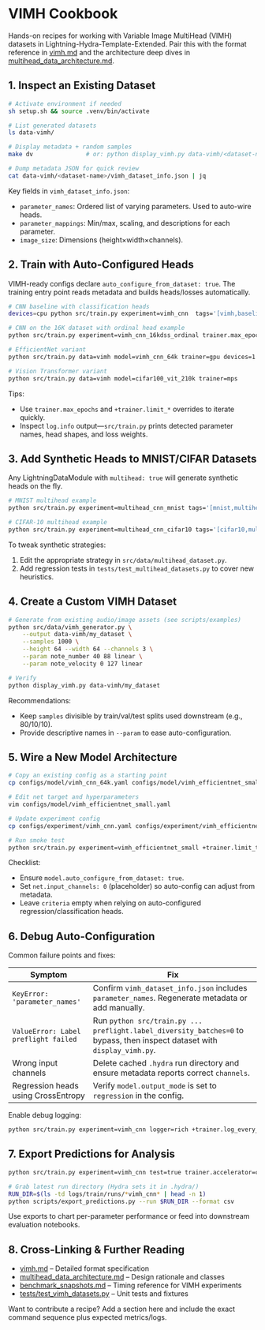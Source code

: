 # VIMH Cookbook

Hands-on recipes for working with Variable Image MultiHead (VIMH) datasets in Lightning-Hydra-Template-Extended. Pair this with the format reference in [vimh.md](vimh.md) and the architecture deep dives in [multihead_data_architecture.md](multihead_data_architecture.md).

## 1. Inspect an Existing Dataset

```bash
# Activate environment if needed
sh setup.sh && source .venv/bin/activate

# List generated datasets
ls data-vimh/

# Display metadata + random samples
make dv               # or: python display_vimh.py data-vimh/<dataset-name>

# Dump metadata JSON for quick review
cat data-vimh/<dataset-name>/vimh_dataset_info.json | jq
```

Key fields in `vimh_dataset_info.json`:
- `parameter_names`: Ordered list of varying parameters. Used to auto-wire heads.
- `parameter_mappings`: Min/max, scaling, and descriptions for each parameter.
- `image_size`: Dimensions (height×width×channels).

## 2. Train with Auto-Configured Heads

VIMH-ready configs declare `auto_configure_from_dataset: true`. The training entry point reads metadata and builds heads/losses automatically.

```bash
# CNN baseline with classification heads
devices=cpu python src/train.py experiment=vimh_cnn  tags='[vimh,baseline]'

# CNN on the 16K dataset with ordinal head example
python src/train.py experiment=vimh_cnn_16kdss_ordinal trainer.max_epochs=30

# EfficientNet variant
python src/train.py data=vimh model=vimh_cnn_64k trainer=gpu devices=1

# Vision Transformer variant
python src/train.py data=vimh model=cifar100_vit_210k trainer=mps
```

Tips:
- Use `trainer.max_epochs` and `+trainer.limit_*` overrides to iterate quickly.
- Inspect `log.info` output—`src/train.py` prints detected parameter names, head shapes, and loss weights.

## 3. Add Synthetic Heads to MNIST/CIFAR Datasets

Any LightningDataModule with `multihead: true` will generate synthetic heads on the fly.

```bash
# MNIST multihead example
python src/train.py experiment=multihead_cnn_mnist tags='[mnist,multihead]'

# CIFAR-10 multihead example
python src/train.py experiment=multihead_cnn_cifar10 tags='[cifar10,multihead]'
```

To tweak synthetic strategies:
1. Edit the appropriate strategy in `src/data/multihead_dataset.py`.
2. Add regression tests in `tests/test_multihead_datasets.py` to cover new heuristics.

## 4. Create a Custom VIMH Dataset

```bash
# Generate from existing audio/image assets (see scripts/examples)
python src/data/vimh_generator.py \
    --output data-vimh/my_dataset \
    --samples 1000 \
    --height 64 --width 64 --channels 3 \
    --param note_number 40 88 linear \
    --param note_velocity 0 127 linear

# Verify
python display_vimh.py data-vimh/my_dataset
```

Recommendations:
- Keep `samples` divisible by train/val/test splits used downstream (e.g., 80/10/10).
- Provide descriptive names in `--param` to ease auto-configuration.

## 5. Wire a New Model Architecture

```bash
# Copy an existing config as a starting point
cp configs/model/vimh_cnn_64k.yaml configs/model/vimh_efficientnet_small.yaml

# Edit net target and hyperparameters
vim configs/model/vimh_efficientnet_small.yaml

# Update experiment config
cp configs/experiment/vimh_cnn.yaml configs/experiment/vimh_efficientnet_small.yaml

# Run smoke test
python src/train.py experiment=vimh_efficientnet_small +trainer.limit_train_batches=5
```

Checklist:
- Ensure `model.auto_configure_from_dataset: true`.
- Set `net.input_channels: 0` (placeholder) so auto-config can adjust from metadata.
- Leave `criteria` empty when relying on auto-configured regression/classification heads.

## 6. Debug Auto-Configuration

Common failure points and fixes:

| Symptom | Fix |
|---------|-----|
| `KeyError: 'parameter_names'` | Confirm `vimh_dataset_info.json` includes `parameter_names`. Regenerate metadata or add manually. |
| `ValueError: Label preflight failed` | Run `python src/train.py ... preflight.label_diversity_batches=0` to bypass, then inspect dataset with `display_vimh.py`. |
| Wrong input channels | Delete cached `.hydra` run directory and ensure metadata reports correct `channels`. |
| Regression heads using CrossEntropy | Verify `model.output_mode` is set to `regression` in the config. |

Enable debug logging:
```bash
python src/train.py experiment=vimh_cnn logger=rich +trainer.log_every_n_steps=1
```

## 7. Export Predictions for Analysis

```bash
python src/train.py experiment=vimh_cnn test=true trainer.accelerator=cpu

# Grab latest run directory (Hydra sets it in .hydra/)
RUN_DIR=$(ls -td logs/train/runs/*vimh_cnn* | head -n 1)
python scripts/export_predictions.py --run $RUN_DIR --format csv
```

Use exports to chart per-parameter performance or feed into downstream evaluation notebooks.

## 8. Cross-Linking & Further Reading

- [vimh.md](vimh.md) – Detailed format specification
- [multihead_data_architecture.md](multihead_data_architecture.md) – Design rationale and classes
- [benchmark_snapshots.md](benchmark_snapshots.md) – Timing reference for VIMH experiments
- [tests/test_vimh_datasets.py](../tests/test_vimh_datasets.py) – Unit tests and fixtures

Want to contribute a recipe? Add a section here and include the exact command sequence plus expected metrics/logs.
